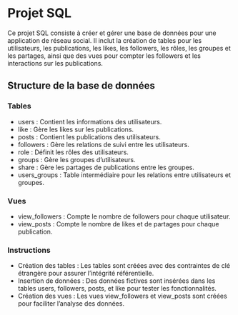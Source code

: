 # Projet SQL

Ce projet SQL consiste à créer et gérer une base de données pour une application de réseau social. Il inclut la création de tables pour les utilisateurs,
les publications, les likes, les followers, les rôles, les groupes et les partages, ainsi que des vues pour compter les followers et les interactions sur les publications.

## Structure de la base de données

### Tables

- users : Contient les informations des utilisateurs.
- like : Gère les likes sur les publications.
- posts : Contient les publications des utilisateurs.
- followers : Gère les relations de suivi entre les utilisateurs.
- role : Définit les rôles des utilisateurs.
- groups : Gère les groupes d’utilisateurs.
- share : Gère les partages de publications entre les groupes.
- users_groups : Table intermédiaire pour les relations entre utilisateurs et groupes.

### Vues

- view_followers : Compte le nombre de followers pour chaque utilisateur.
- view_posts : Compte le nombre de likes et de partages pour chaque publication.

### Instructions
- Création des tables : Les tables sont créées avec des contraintes de clé étrangère pour assurer l’intégrité référentielle.
- Insertion de données : Des données fictives sont insérées dans les tables users, followers, posts, et like pour tester les fonctionnalités.
- Création des vues : Les vues view_followers et view_posts sont créées pour faciliter l’analyse des données.

